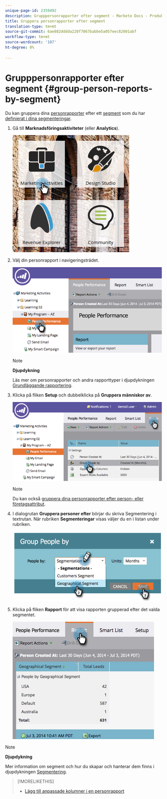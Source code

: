 ```yaml
---
unique-page-id: 2359492
description: Grupppersonrapporter efter segment - Marketo Docs - Produktdokumentation
title: Gruppera personrapporter efter segment
translation-type: tm+mt
source-git-commit: 6ae882dddda220f7067babbe5a057eec82601abf
workflow-type: tm+mt
source-wordcount: '187'
ht-degree: 0%

---
```



# Grupppersonrapporter efter segment {#group-person-reports-by-segment}

Du kan gruppera dina [personrapporter](https://docs.marketo.com/display/docs/basic+reporting) efter ett [segment](https://docs.marketo.com/display/docs/basic+reporting) som du har [definierat i dina segmenteringar](create-a-segmentation.md).

1. Gå till **Marknadsföringsaktiviteter** (eller **Analytics**).

   ![](assets/image2017-3-28-8-3a43-3a9.png)

1. Välj din personrapport i navigeringsträdet.

   ![](assets/image2017-3-28-9-3a25-3a0.png)

   >[!NOTE]
   >
   >**Djupdykning**
   >
   >
   >Läs mer om personrapporter och andra rapporttyper i djupdykningen [Grundläggande rapportering](https://docs.marketo.com/display/docs/basic+reporting).

1. Klicka på fliken **Setup** och dubbelklicka på **Gruppera människor av**.

   ![](assets/image2017-3-28-9-3a25-3a22.png)

   >[!NOTE]
   >
   >Du kan också [gruppera dina personrapporter efter person- eller företagsattribut](https://docs.marketo.com/display/DOCS/Group+Person+Reports+by+Attribute).

1. I dialogrutan **Gruppera personer efter** börjar du skriva Segmentering i textrutan. När rubriken **Segmenteringar** visas väljer du en i listan under rubriken.

   ![](assets/image2017-3-28-9-3a25-3a55.png)

1. Klicka på fliken **Rapport** för att visa rapporten grupperad efter det valda segmentet.

   ![](assets/image2017-3-28-9-3a26-3a13.png)

>[!NOTE]
>
>**Djupdykning**
>
>Mer information om segment och hur du skapar och hanterar dem finns i djupdykningen [Segmentering](https://docs.marketo.com/display/docs/segmentation+and+snippets).

>[!MORELIKETHIS]
>
>* [Lägg till anpassade kolumner i en personrapport](../../../../product-docs/reporting/basic-reporting/editing-reports/add-custom-columns-to-a-person-report.md)

>



